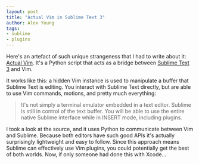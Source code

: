 ```yaml
---
layout: post
title: "Actual Vim in Sublime Text 3"
author: Alex Young
tags:
- sublime
- plugins
---
```


Here's an artefact of such unique strangeness that I had to write about it: [Actual Vim](https://github.com/lunixbochs/actualvim).  It's a Python script that acts as a bridge between [Sublime Text 3](http://www.sublimetext.com/3) and Vim.

It works like this: a hidden Vim instance is used to manipulate a buffer that Sublime Text is editing.  You interact with Sublime Text directly, but are able to use Vim commands, motions, and pretty much everything:

> It's not simply a terminal emulator embedded in a text editor. Sublime is still in control of the text buffer. You will be able to use the entire native Sublime interface while in INSERT mode, including plugins.

I took a look at the source, and it uses Python to communicate between Vim and Sublime.  Because both editors have such good APIs it's actually surprisingly lightweight and easy to follow.  Since this approach means Sublime can effectively use Vim plugins, you could potentially get the best of both worlds.  Now, if only someone had done this with Xcode...
